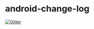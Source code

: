 # android-change-log

[![Gitter](https://badges.gitter.im/Join%20Chat.svg)](https://gitter.im/chalupsky/android-change-log?utm_source=badge&utm_medium=badge&utm_campaign=pr-badge&utm_content=badge)